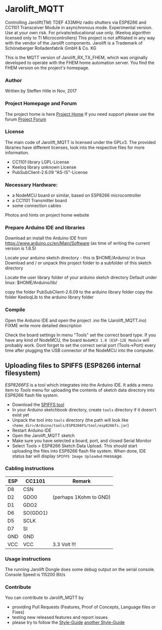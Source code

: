 # Jarolift_MQTT

Controlling Jarolift(TM) TDEF 433MHz radio shutters via ESP8266 and CC1101 Transceiver Module in asynchronous mode.
Experimental version.
Use at your own risk. For private/educational use only. (Keeloq algorithm licensed only to TI Microcontrollers)
This project is not affiliated in any way with the vendor of the Jarolift components.
Jarolift is a Trademark of Schöneberger Rolladenfabrik GmbH & Co. KG

This is the MQTT version of Jarolift_RX_TX_FHEM, which was originally developed to operate with the 
FHEM home automation server. You find the FHEM version on the project's homepage.


### Author

Written by Steffen Hille in Nov, 2017


### Project Homepage and Forum

The project home is here [Project Home](http://www.bastelbudenbuben.de/2017/04/25/protokollanalyse-von-jarolift-tdef-motoren/)
If you need support please use the forum [Project Forum](http://www.bastelbudenbuben.de/forum/)


### License
The main code of Jarolift_MQTT is licensed under the GPLv3. 
The provided libraries have different licenses, look into the respective files for more information.
* CC1101 library        LGPL-License
* Keeloq library        unknown License
* PubSubClient-2.6.09   "AS-IS"-License

### Necessary Hardware:

* a NodeMCU board or similar, based on ESP8266 microcontroller
* a CC1101 Transmitter board
* some connection cables

Photos and hints on project home website

 
### Prepare Arduino IDE and libraries

Download an install the Arduino IDE from https://www.arduino.cc/en/Main/Software
(as time of writing the current version is 1.8.5)

Locate your arduino sketch directory - this is $HOME/Arduino/ in linux
Download and / or unpack this project folder to a subfolder of this sketch directory

Locate the user library folder of your arduino sketch directory
Default under linux: $HOME/Arduino/lib/

copy the folder PubSubClient-2.6.09 to the arduino library folder
copy the folder KeeloqLib to the arduino library folder


### Compile

Open the Arduino IDE and open the project .ino file (Jarolift_MQTT.ino)
FIXME write more detailed description


Check the board settings 
In menu "Tools" set the correct board type. If you have any kind of NodeMCU, the board
``NodeMCU 1.0 (ESP-12E Module`` will probably work.
Dont forget to set the correct serial port (Tools->Port) every time after plugging the USB connector of the NodeMCU into the computer.



Uploading files to SPIFFS (ESP8266 internal filesystem)
------------------------------

*ESP8266FS* is a tool which integrates into the Arduino IDE. It adds a
menu item to *Tools* menu for uploading the contents of sketch data
directory into ESP8266 flash file system.

-  Download the [SPIFFS tool](https://github.com/esp8266/arduino-esp8266fs-plugin/releases/download/0.3.0/ESP8266FS-0.3.0.zip)
-  In your Arduino sketchbook directory, create ``tools`` directory if
   it doesn't exist yet
-  Unpack the tool into ``tools`` directory (the path will look like
   ``<home_dir>/Arduino/tools/ESP8266FS/tool/esp8266fs.jar``)
-  Restart Arduino IDE
-  Open the Jarolift_MQTT sketch
-  Make sure you have selected a board, port, and closed Serial Monitor
-  Select Tools > ESP8266 Sketch Data Upload. This should start
   uploading the files into ESP8266 flash file system. When done, IDE
   status bar will display ``SPIFFS Image Uploaded`` message.


### Cabling instructions
ESP | CC1101 | Remark
------|------|------
D8 | CSN
D2 | GDO0 | (perhaps 1Kohm to GND)
D1 | GDO2
D6 | SO(GDO1)
D5 | SCLK
D7 | SI
GND | GND
VCC | VCC | 3.3 Volt !!!


### Usage instructions

The running Jarolift Dongle does some debug output on the serial console.
Console Speed is 115200 Bit/s



### Contribute

You can contribute to Jarolift_MQTT by
- providing Pull Requests (Features, Proof of Concepts, Language files or Fixes)
- testing new released features and report issues
- please try to follow the [Style-Guide](https://www.gnu.org/prep/standards/html_node/Writing-C.html#Writing-C)
  [another Style-Guide](https://google.github.io/styleguide/cppguide.html)
